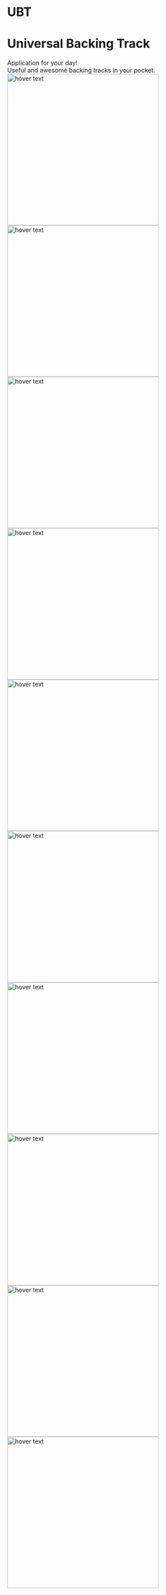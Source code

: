 # UBT
<h1>Universal Backing Track<br></h1>
Application for your day!<br>
Useful and awesome backing tracks in your pocket.
 <div class="row">
<img src="https://firebasestorage.googleapis.com/v0/b/myapp-72b61.appspot.com/o/image%2FScreenshot_2020-09-18-23-09-35-520_com.android.artem.myapp.jpg?alt=media&token=87eabe17-c440-4b7d-8be3-8fa200a3f6d3" width="350" title="hover text">
<img src="https://firebasestorage.googleapis.com/v0/b/myapp-72b61.appspot.com/o/image%2FScreenshot_2020-09-18-23-09-14-689_com.android.artem.myapp.jpg?alt=media&token=f5811969-d1b7-4a6f-a5f8-0fd54126388e" width="350" title="hover text">
 </div>
  <div class="row">
 <img src="https://firebasestorage.googleapis.com/v0/b/myapp-72b61.appspot.com/o/image%2FScreenshot_2020-09-18-23-09-44-141_com.android.artem.myapp.jpg?alt=media&token=aa58b3af-4ad7-41b6-8b3a-90ce70dae3ac" width="350" title="hover text">
 <img src="https://firebasestorage.googleapis.com/v0/b/myapp-72b61.appspot.com/o/image%2FScreenshot_2020-09-18-23-09-49-520_com.google.android.gms.jpg?alt=media&token=f2554673-68d9-4459-92a6-6f6f51bee7b1" width="350" title="hover text">
 </div>
  <div class="row">
<img src="https://firebasestorage.googleapis.com/v0/b/myapp-72b61.appspot.com/o/image%2FScreenshot_2020-09-18-23-48-52-842_com.android.artem.myapp.jpg?alt=media&token=d4484137-09ac-4675-a871-480da45e0f13" width="350" title="hover text">
<img src="https://firebasestorage.googleapis.com/v0/b/myapp-72b61.appspot.com/o/image%2FScreenshot_2020-09-18-23-12-32-978_com.android.artem.myapp.jpg?alt=media&token=eb12302a-dd91-4f38-847a-c61df0b1032f" width="350" title="hover text">
 </div>
 <div class="row">
<img src="https://firebasestorage.googleapis.com/v0/b/myapp-72b61.appspot.com/o/image%2FScreenshot_2020-09-18-23-12-55-582_com.android.artem.myapp.jpg?alt=media&token=cdb4cb27-019f-4316-9f7e-136f11745645" width="350" title="hover text">
<img src="https://firebasestorage.googleapis.com/v0/b/myapp-72b61.appspot.com/o/image%2FScreenshot_2020-09-18-23-13-21-377_com.android.artem.myapp.jpg?alt=media&token=a1368ed4-fffd-4cc3-9b45-f7454b5e7eea" width="350" title="hover text">
</div>
<div class="row">
<img src="https://firebasestorage.googleapis.com/v0/b/myapp-72b61.appspot.com/o/image%2FScreenshot_2020-09-18-23-13-23-423_com.android.artem.myapp.jpg?alt=media&token=fb2af6af-8785-41bd-a978-f957e2e1996d" width="350" title="hover text">
 <img src="https://firebasestorage.googleapis.com/v0/b/myapp-72b61.appspot.com/o/image%2FScreenshot_1600462239.png?alt=media&token=bbdeb228-38f7-444b-ac40-a72f36a438df" width="350" title="hover text">
 </div>
